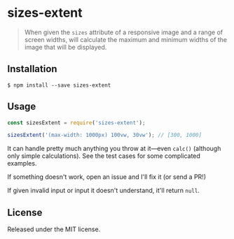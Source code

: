 # sizes-extent

> When given the `sizes` attribute of a responsive image and a range of screen
> widths, will calculate the maximum and minimum widths of the image that will
> be displayed.

## Installation

```
$ npm install --save sizes-extent
```

## Usage

```js
const sizesExtent = require('sizes-extent');

sizesExtent('(max-width: 1000px) 100vw, 30vw'); // [300, 1000]
```

It can handle pretty much anything you throw at it—even `calc()` (although only
simple calculations). See the test cases for some complicated examples.

If something doesn't work, open an issue and I'll fix it (or send a PR!)

If given invalid input or input it doesn't understand, it'll return `null`.

## License

Released under the MIT license.
